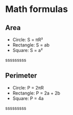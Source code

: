 # Math formulas
## Area
- Circle: S = πR²
- Rectangle: S = ab
- Square: S = a²

sssssssss

## Perimeter
- Circle: P = 2πR
- Rectangle: P = 2a + 2b
- Square: P = 4a

sssssssss
